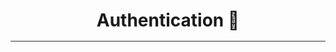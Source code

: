 <h1 align="center" style="font-weight: bold; border-bottom: 1px solid #333; padding-bottom: 16px">Authentication 🔑</h1>
